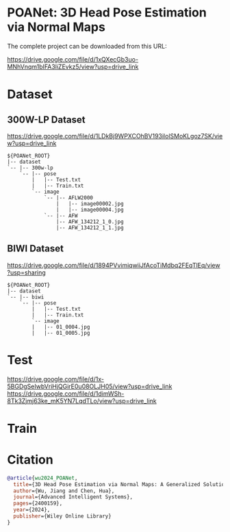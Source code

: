 # POANet: 3D Head Pose Estimation via Normal Maps

The complete project can be downloaded from this URL:

https://drive.google.com/file/d/1xQXecGb3uo-MNhVnqm1bIFA3liZEvkz5/view?usp=drive_link

# Dataset

## 300W-LP Dataset
https://drive.google.com/file/d/1LDkBj9WPXCOhBV193ilolSMoKLgoz7SK/view?usp=drive_link


```
${POANet_ROOT}
|-- dataset
`-- |-- 300w-lp
    `-- |-- pose
        |   |-- Test.txt
        |   |-- Train.txt
        `-- image
            `-- |-- AFLW2000
                |   |-- image00002.jpg
                |   |-- image00004.jpg
            `-- |-- AFW
                |-- AFW_134212_1_0.jpg
                |-- AFW_134212_1_1.jpg
```

## BIWI Dataset
https://drive.google.com/file/d/1894PVvimiqwiiJfAcoTiMdbq2FEqTlEq/view?usp=sharing
```
${POANet_ROOT}
|-- dataset
`-- |-- biwi
    `-- |-- pose
        |   |-- Test.txt
        |   |-- Train.txt
        `-- image
        |   |-- 01_0004.jpg
        |   |-- 01_0005.jpg
```
# Test

https://drive.google.com/file/d/1x-5BGDgSeIwbVriHjQGirE0u08OLJH05/view?usp=drive_link
https://drive.google.com/file/d/1dimWSh-8Tk3Zjmj63ke_mK5YN7LqdTLo/view?usp=drive_link

# Train

# Citation

```bibtex
@article{wu2024_POANet,
  title={3D Head Pose Estimation via Normal Maps: A Generalized Solution for Depth Image, Point Cloud, and Mesh},
  author={Wu, Jiang and Chen, Hua},
  journal={Advanced Intelligent Systems},
  pages={2400159},
  year={2024},
  publisher={Wiley Online Library}
}

